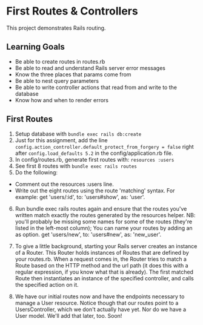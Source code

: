 # First Routes & Controllers
This project demonstrates Rails routing.

## Learning Goals
* Be able to create routes in routes.rb
* Be able to read and understand Rails server error messages
* Know the three places that params come from
* Be able to nest query parameters
* Be able to write controller actions that read from and write to the database
* Know how and when to render errors

## First Routes
1. Setup database with ``` bundle exec rails db:create ```
2. Just for this assignment, add the line 
```config.action_controller.default_protect_from_forgery = false``` 
right after ```config.load_defaults 5.2``` in the config/application.rb file.
3. In config/routes.rb, generate first routes with:
```resources :users```
4. See first 8 routes with ```bundle exec rails routes```
5. Do the following:
* Comment out the resources :users line.
* Write out the eight routes using the route 'matching' syntax. For example: get 'users/:id', to: 'users#show', as: 'user'.
6. Run bundle exec rails routes again and ensure that the routes you've written match exactly the routes generated by the resources helper. NB: you'll probably be missing some names for some of the routes (they're listed in the left-most column); You can name your routes by adding an as option. get 'users/new', to: 'users#new', as: 'new_user'.

7. To give a little background, starting your Rails server creates an instance of a Router. This Router holds instances of Routes that are defined by your routes.rb. When a request comes in, the Router tries to match a Route based on the HTTP method and the url path (it does this with a regular expression, if you know what that is already). The first matched Route then instantiates an instance of the specified controller, and calls the specified action on it.

8. We have our initial routes now and have the endpoints necessary to manage a User resource. Notice though that our routes point to a UsersController, which we don't actually have yet. Nor do we have a User model. We'll add that later, too. Soon!